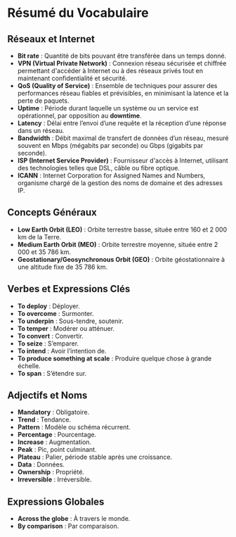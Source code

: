 # Résumé du Vocabulaire

## Réseaux et Internet
- **Bit rate** : Quantité de bits pouvant être transférée dans un temps donné.  
- **VPN (Virtual Private Network)** : Connexion réseau sécurisée et chiffrée permettant d'accéder à Internet ou à des réseaux privés tout en maintenant confidentialité et sécurité.  
- **QoS (Quality of Service)** : Ensemble de techniques pour assurer des performances réseau fiables et prévisibles, en minimisant la latence et la perte de paquets.  
- **Uptime** : Période durant laquelle un système ou un service est opérationnel, par opposition au **downtime**.  
- **Latency** : Délai entre l’envoi d’une requête et la réception d’une réponse dans un réseau.  
- **Bandwidth** : Débit maximal de transfert de données d’un réseau, mesuré souvent en Mbps (mégabits par seconde) ou Gbps (gigabits par seconde).  
- **ISP (Internet Service Provider)** : Fournisseur d'accès à Internet, utilisant des technologies telles que DSL, câble ou fibre optique.  
- **ICANN** : Internet Corporation for Assigned Names and Numbers, organisme chargé de la gestion des noms de domaine et des adresses IP.  

## Concepts Généraux
- **Low Earth Orbit (LEO)** : Orbite terrestre basse, située entre 160 et 2 000 km de la Terre.  
- **Medium Earth Orbit (MEO)** : Orbite terrestre moyenne, située entre 2 000 et 35 786 km.  
- **Geostationary/Geosynchronous Orbit (GEO)** : Orbite géostationnaire à une altitude fixe de 35 786 km.

## Verbes et Expressions Clés
- **To deploy** : Déployer.  
- **To overcome** : Surmonter.  
- **To underpin** : Sous-tendre, soutenir.  
- **To temper** : Modérer ou atténuer.  
- **To convert** : Convertir.  
- **To seize** : S’emparer.  
- **To intend** : Avoir l’intention de.  
- **To produce something at scale** : Produire quelque chose à grande échelle.  
- **To span** : S’étendre sur.  

## Adjectifs et Noms
- **Mandatory** : Obligatoire.  
- **Trend** : Tendance.  
- **Pattern** : Modèle ou schéma récurrent.  
- **Percentage** : Pourcentage.  
- **Increase** : Augmentation.  
- **Peak** : Pic, point culminant.  
- **Plateau** : Palier, période stable après une croissance.  
- **Data** : Données.  
- **Ownership** : Propriété.  
- **Irreversible** : Irréversible.  

## Expressions Globales
- **Across the globe** : À travers le monde.  
- **By comparison** : Par comparaison.  

